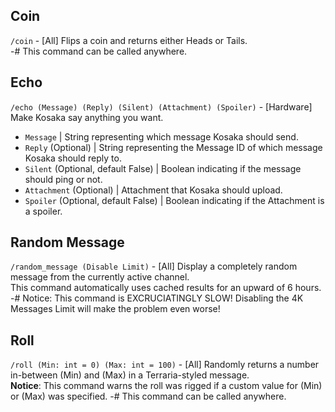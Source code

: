 ## Coin
`/coin` - [All] Flips a coin and returns either Heads or Tails.  
-# This command can be called anywhere.

## Echo
`/echo (Message) (Reply) (Silent) (Attachment) (Spoiler)` - [Hardware] Make Kosaka say anything you want.  
- `Message` | String representing which message Kosaka should send.
- `Reply` (Optional) | String representing the Message ID of which message Kosaka should reply to.
- `Silent` (Optional, default False) | Boolean indicating if the message should ping or not.
- `Attachment` (Optional) | Attachment that Kosaka should upload.
- `Spoiler` (Optional, default False) | Boolean indicating if the Attachment is a spoiler.

## Random Message
`/random_message (Disable Limit)` - [All] Display a completely random message from the currently active channel.  
This command automatically uses cached results for an upward of 6 hours.
-# Notice: This command is EXCRUCIATINGLY SLOW! Disabling the 4K Messages Limit will make the problem even worse!

## Roll
`/roll (Min: int = 0) (Max: int = 100)` - [All] Randomly returns a number in-between (Min) and (Max) in a Terraria-styled message.  
__Notice__: This command warns the roll was rigged if a custom value for (Min) or (Max) was specified.
-# This command can be called anywhere.